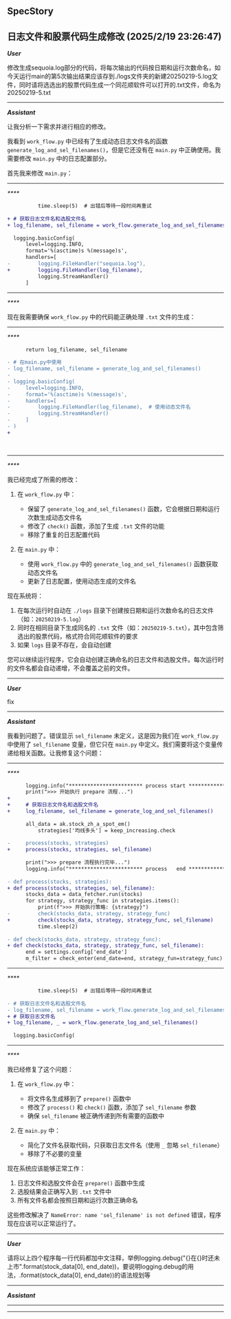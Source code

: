 ## SpecStory

## 日志文件和股票代码生成修改 (2025/2/19 23:26:47)

_**User**_

修改生成sequoia.log部分的代码，将每次输出的代码按日期和运行次数命名，如今天运行main的第5次输出结果应该存到./logs文件夹的新建20250219-5.log文件，同时请将选选出的股票代码生成一个同花顺软件可以打开的.txt文件，命名为20250219-5.txt

---

_**Assistant**_

让我分析一下需求并进行相应的修改。

我看到 `work_flow.py` 中已经有了生成动态日志文件名的函数 `generate_log_and_sel_filenames()`，但是它还没有在 `main.py` 中正确使用。我需要修改 `main.py` 中的日志配置部分。

首先我来修改 `main.py`：

---

_****_

```diff
          time.sleep(5)  # 出错后等待一段时间再重试
  
+ # 获取日志文件名和选股文件名
+ log_filename, sel_filename = work_flow.generate_log_and_sel_filenames()
  
  logging.basicConfig(
      level=logging.INFO,
      format='%(asctime)s %(message)s',
      handlers=[
-         logging.FileHandler("sequoia.log"),
+         logging.FileHandler(log_filename),
          logging.StreamHandler()
      ]
```

---

_****_



现在我需要确保 `work_flow.py` 中的代码能正确处理 `.txt` 文件的生成：

---

_****_

```diff
      return log_filename, sel_filename
  
- # 在main.py中使用
- log_filename, sel_filename = generate_log_and_sel_filenames()
- 
- logging.basicConfig(
-     level=logging.INFO,
-     format='%(asctime)s %(message)s',
-     handlers=[
-         logging.FileHandler(log_filename),  # 使用动态文件名
-         logging.StreamHandler()
-     ]
- )
+ 
  
  
```

---

_****_



我已经完成了所需的修改：

1. 在 `work_flow.py` 中：
   - 保留了 `generate_log_and_sel_filenames()` 函数，它会根据日期和运行次数生成动态文件名
   - 修改了 `check()` 函数，添加了生成 `.txt` 文件的功能
   - 移除了重复的日志配置代码

2. 在 `main.py` 中：
   - 使用 `work_flow.py` 中的 `generate_log_and_sel_filenames()` 函数获取动态文件名
   - 更新了日志配置，使用动态生成的文件名

现在系统将：
1. 在每次运行时自动在 `./logs` 目录下创建按日期和运行次数命名的日志文件（如：`20250219-5.log`）
2. 同时在相同目录下生成同名的 `.txt` 文件（如：`20250219-5.txt`），其中包含筛选出的股票代码，格式符合同花顺软件的要求
3. 如果 `logs` 目录不存在，会自动创建

您可以继续运行程序，它会自动创建正确命名的日志文件和选股文件。每次运行时的文件名都会自动递增，不会覆盖之前的文件。

---

_**User**_

fix

---

_**Assistant**_

我看到问题了。错误显示 `sel_filename` 未定义，这是因为我们在 `work_flow.py` 中使用了 `sel_filename` 变量，但它只在 `main.py` 中定义。我们需要将这个变量传递给相关函数。让我修复这个问题：

---

_****_

```diff
      logging.info("************************ process start ***************************************")
      print(">>> 开始执行 prepare 流程...")
+ 
+     # 获取日志文件名和选股文件名
+     log_filename, sel_filename = generate_log_and_sel_filenames()
  
      all_data = ak.stock_zh_a_spot_em()
          strategies['均线多头'] = keep_increasing.check
  
-     process(stocks, strategies)
+     process(stocks, strategies, sel_filename)
  
      print(">>> prepare 流程执行完毕...")
      logging.info("************************ process   end ***************************************")
  
- def process(stocks, strategies):
+ def process(stocks, strategies, sel_filename):
      stocks_data = data_fetcher.run(stocks)
      for strategy, strategy_func in strategies.items():
          print(f">>> 开始执行策略: {strategy}")
-         check(stocks_data, strategy, strategy_func)
+         check(stocks_data, strategy, strategy_func, sel_filename)
          time.sleep(2)
  
- def check(stocks_data, strategy, strategy_func):
+ def check(stocks_data, strategy, strategy_func, sel_filename):
      end = settings.config['end_date']
      m_filter = check_enter(end_date=end, strategy_fun=strategy_func)
```

---

_****_

```diff
          time.sleep(5)  # 出错后等待一段时间再重试
  
- # 获取日志文件名和选股文件名
- log_filename, sel_filename = work_flow.generate_log_and_sel_filenames()
+ # 获取日志文件名
+ log_filename, _ = work_flow.generate_log_and_sel_filenames()
  
  logging.basicConfig(
```

---

_****_



我已经修复了这个问题：

1. 在 `work_flow.py` 中：
   - 将文件名生成移到了 `prepare()` 函数中
   - 修改了 `process()` 和 `check()` 函数，添加了 `sel_filename` 参数
   - 确保 `sel_filename` 被正确传递到所有需要的函数中

2. 在 `main.py` 中：
   - 简化了文件名获取代码，只获取日志文件名（使用 `_` 忽略 `sel_filename`）
   - 移除了不必要的变量

现在系统应该能够正常工作：
1. 日志文件和选股文件会在 `prepare()` 函数中生成
2. 选股结果会正确写入到 `.txt` 文件中
3. 所有文件名都会按照日期和运行次数正确命名

这些修改解决了 `NameError: name 'sel_filename' is not defined` 错误，程序现在应该可以正常运行了。

---

_**User**_

请将以上四个程序每一行代码都加中文注释，举例logging.debug("{}在{}时还未上市".format(stock_data[0], end_date))，要说明logging.debug的用法，.format(stock_data[0], end_date))的语法规划等

---

_**Assistant**_



---



---

